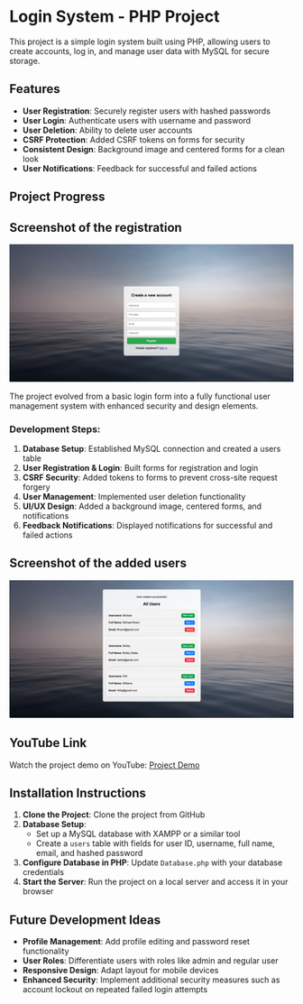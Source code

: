 # Login System - PHP Project

This project is a simple login system built using PHP, allowing users to create accounts, log in, and manage user data with MySQL for secure storage.

## Features

- **User Registration**: Securely register users with hashed passwords
- **User Login**: Authenticate users with username and password
- **User Deletion**: Ability to delete user accounts
- **CSRF Protection**: Added CSRF tokens on forms for security
- **Consistent Design**: Background image and centered forms for a clean look
- **User Notifications**: Feedback for successful and failed actions

## Project Progress

## Screenshot of the registration

![Screenshot of the registration](image/register.png)

The project evolved from a basic login form into a fully functional user management system with enhanced security and design elements.

### Development Steps:

1. **Database Setup**: Established MySQL connection and created a users table
2. **User Registration & Login**: Built forms for registration and login
3. **CSRF Security**: Added tokens to forms to prevent cross-site request forgery
4. **User Management**: Implemented user deletion functionality
5. **UI/UX Design**: Added a background image, centered forms, and notifications
6. **Feedback Notifications**: Displayed notifications for successful and failed actions

## Screenshot of the added users

![Screenshot of the added users](image/users.png)

## YouTube Link

Watch the project demo on YouTube: [Project Demo](https://youtu.be/hVUhCglLaJ8)

## Installation Instructions

1. **Clone the Project**: Clone the project from GitHub
2. **Database Setup**:
   - Set up a MySQL database with XAMPP or a similar tool
   - Create a `users` table with fields for user ID, username, full name, email, and hashed password
3. **Configure Database in PHP**: Update `Database.php` with your database credentials
4. **Start the Server**: Run the project on a local server and access it in your browser

## Future Development Ideas

- **Profile Management**: Add profile editing and password reset functionality
- **User Roles**: Differentiate users with roles like admin and regular user
- **Responsive Design**: Adapt layout for mobile devices
- **Enhanced Security**: Implement additional security measures such as account lockout on repeated failed login attempts
